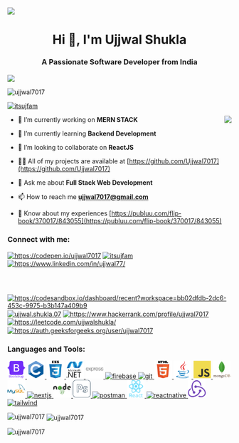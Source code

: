 <img align="center" height="5" src="https://user-images.githubusercontent.com/74038190/212284115-f47cd8ff-2ffb-4b04-b5bf-4d1c14c0247f.gif" />
<h1 align="center">Hi 👋, I'm Ujjwal Shukla</h1>
<h3 align="center">A Passionate Software Developer from India</h3>
<img align="center" height="5" src="https://user-images.githubusercontent.com/74038190/212284115-f47cd8ff-2ffb-4b04-b5bf-4d1c14c0247f.gif" />

<p align="left"> <img src="https://komarev.com/ghpvc/?username=ujjwal7017&label=Profile%20views&color=0e75b6&style=flat" alt="ujjwal7017" /> </p>

<p align="left"> <a href="https://twitter.com/itsujfam" target="blank"><img src="https://img.shields.io/twitter/follow/itsujfam?logo=twitter&style=for-the-badge" alt="itsujfam" /></a> </p>

<img align="right" height="400" src="https://user-images.githubusercontent.com/74038190/229223263-cf2e4b07-2615-4f87-9c38-e37600f8381a.gif" />

- 🔭 I’m currently working on **MERN STACK**

- 🌱 I’m currently learning **Backend Development**

- 👯 I’m looking to collaborate on **ReactJS**

- 👨‍💻 All of my projects are available at [https://github.com/Ujjwal7017](https://github.com/Ujjwal7017)

- 💬 Ask me about **Full Stack Web Development**

- 📫 How to reach me **ujjwal7017@gmail.com**

- 📄 Know about my experiences [https://publuu.com/flip-book/370017/843055](https://publuu.com/flip-book/370017/843055)

<h3 align="left">Connect with me:</h3>
<p align="left">
<a href="https://codepen.io/https://codepen.io/ujjwal7017" target="blank"><img align="center" src="https://raw.githubusercontent.com/rahuldkjain/github-profile-readme-generator/master/src/images/icons/Social/codepen.svg" alt="https://codepen.io/ujjwal7017" height="30" width="40" /></a>
<a href="https://twitter.com/itsujfam" target="blank"><img align="center" src="https://raw.githubusercontent.com/rahuldkjain/github-profile-readme-generator/master/src/images/icons/Social/twitter.svg" alt="itsujfam" height="30" width="40" /></a>
<a href="https://linkedin.com/in/https://www.linkedin.com/in/ujjwal77/" target="blank"><img align="center" src="https://raw.githubusercontent.com/rahuldkjain/github-profile-readme-generator/master/src/images/icons/Social/linked-in-alt.svg" alt="https://www.linkedin.com/in/ujjwal77/" height="30" width="40" /></a>
<a href="https://codesandbox.com/https://codesandbox.io/dashboard/recent?workspace=bb02dfdb-2dc6-453c-9975-b3b147a409b9" target="blank"><img align="center" src="https://raw.githubusercontent.com/rahuldkjain/github-profile-readme-generator/master/src/images/icons/Social/codesandbox.svg" alt="https://codesandbox.io/dashboard/recent?workspace=bb02dfdb-2dc6-453c-9975-b3b147a409b9" height="30" width="40" /></a>
<a href="https://instagram.com/ujjwal.shukla.07" target="blank"><img align="center" src="https://raw.githubusercontent.com/rahuldkjain/github-profile-readme-generator/master/src/images/icons/Social/instagram.svg" alt="ujjwal.shukla.07" height="30" width="40" /></a>
<a href="https://www.hackerrank.com/https://www.hackerrank.com/profile/ujjwal7017" target="blank"><img align="center" src="https://raw.githubusercontent.com/rahuldkjain/github-profile-readme-generator/master/src/images/icons/Social/hackerrank.svg" alt="https://www.hackerrank.com/profile/ujjwal7017" height="30" width="40" /></a>
<a href="https://www.leetcode.com/https://leetcode.com/ujjwalshukla/" target="blank"><img align="center" src="https://raw.githubusercontent.com/rahuldkjain/github-profile-readme-generator/master/src/images/icons/Social/leet-code.svg" alt="https://leetcode.com/ujjwalshukla/" height="30" width="40" /></a>
<a href="https://auth.geeksforgeeks.org/user/https://auth.geeksforgeeks.org/user/ujjwal7017" target="blank"><img align="center" src="https://raw.githubusercontent.com/rahuldkjain/github-profile-readme-generator/master/src/images/icons/Social/geeks-for-geeks.svg" alt="https://auth.geeksforgeeks.org/user/ujjwal7017" height="30" width="40" /></a>
</p>

<h3 align="left">Languages and Tools:</h3>
<p align="left"> <a href="https://getbootstrap.com" target="_blank" rel="noreferrer"> <img src="https://raw.githubusercontent.com/devicons/devicon/master/icons/bootstrap/bootstrap-plain-wordmark.svg" alt="bootstrap" width="40" height="40"/> </a> <a href="https://www.cprogramming.com/" target="_blank" rel="noreferrer"> <img src="https://raw.githubusercontent.com/devicons/devicon/master/icons/c/c-original.svg" alt="c" width="40" height="40"/> </a> <a href="https://www.w3schools.com/css/" target="_blank" rel="noreferrer"> <img src="https://raw.githubusercontent.com/devicons/devicon/master/icons/css3/css3-original-wordmark.svg" alt="css3" width="40" height="40"/> </a> <a href="https://dotnet.microsoft.com/" target="_blank" rel="noreferrer"> <img src="https://raw.githubusercontent.com/devicons/devicon/master/icons/dot-net/dot-net-original-wordmark.svg" alt="dotnet" width="40" height="40"/> </a> <a href="https://expressjs.com" target="_blank" rel="noreferrer"> <img src="https://raw.githubusercontent.com/devicons/devicon/master/icons/express/express-original-wordmark.svg" alt="express" width="40" height="40"/> </a> <a href="https://firebase.google.com/" target="_blank" rel="noreferrer"> <img src="https://www.vectorlogo.zone/logos/firebase/firebase-icon.svg" alt="firebase" width="40" height="40"/> </a> <a href="https://git-scm.com/" target="_blank" rel="noreferrer"> <img src="https://www.vectorlogo.zone/logos/git-scm/git-scm-icon.svg" alt="git" width="40" height="40"/> </a> <a href="https://www.w3.org/html/" target="_blank" rel="noreferrer"> <img src="https://raw.githubusercontent.com/devicons/devicon/master/icons/html5/html5-original-wordmark.svg" alt="html5" width="40" height="40"/> </a> <a href="https://www.java.com" target="_blank" rel="noreferrer"> <img src="https://raw.githubusercontent.com/devicons/devicon/master/icons/java/java-original.svg" alt="java" width="40" height="40"/> </a> <a href="https://developer.mozilla.org/en-US/docs/Web/JavaScript" target="_blank" rel="noreferrer"> <img src="https://raw.githubusercontent.com/devicons/devicon/master/icons/javascript/javascript-original.svg" alt="javascript" width="40" height="40"/> </a> <a href="https://www.mongodb.com/" target="_blank" rel="noreferrer"> <img src="https://raw.githubusercontent.com/devicons/devicon/master/icons/mongodb/mongodb-original-wordmark.svg" alt="mongodb" width="40" height="40"/> </a> <a href="https://www.mysql.com/" target="_blank" rel="noreferrer"> <img src="https://raw.githubusercontent.com/devicons/devicon/master/icons/mysql/mysql-original-wordmark.svg" alt="mysql" width="40" height="40"/> </a> <a href="https://nextjs.org/" target="_blank" rel="noreferrer"> <img src="https://cdn.worldvectorlogo.com/logos/nextjs-2.svg" alt="nextjs" width="40" height="40"/> </a> <a href="https://nodejs.org" target="_blank" rel="noreferrer"> <img src="https://raw.githubusercontent.com/devicons/devicon/master/icons/nodejs/nodejs-original-wordmark.svg" alt="nodejs" width="40" height="40"/> </a> <a href="https://www.photoshop.com/en" target="_blank" rel="noreferrer"> <img src="https://raw.githubusercontent.com/devicons/devicon/master/icons/photoshop/photoshop-line.svg" alt="photoshop" width="40" height="40"/> </a> <a href="https://postman.com" target="_blank" rel="noreferrer"> <img src="https://www.vectorlogo.zone/logos/getpostman/getpostman-icon.svg" alt="postman" width="40" height="40"/> </a> <a href="https://reactjs.org/" target="_blank" rel="noreferrer"> <img src="https://raw.githubusercontent.com/devicons/devicon/master/icons/react/react-original-wordmark.svg" alt="react" width="40" height="40"/> </a> <a href="https://reactnative.dev/" target="_blank" rel="noreferrer"> <img src="https://reactnative.dev/img/header_logo.svg" alt="reactnative" width="40" height="40"/> </a> <a href="https://redux.js.org" target="_blank" rel="noreferrer"> <img src="https://raw.githubusercontent.com/devicons/devicon/master/icons/redux/redux-original.svg" alt="redux" width="40" height="40"/> </a> <a href="https://tailwindcss.com/" target="_blank" rel="noreferrer"> <img src="https://www.vectorlogo.zone/logos/tailwindcss/tailwindcss-icon.svg" alt="tailwind" width="40" height="40"/> </a> </p>

<p><img align="left" src="https://github-readme-stats.vercel.app/api/top-langs?username=ujjwal7017&show_icons=true&locale=en&layout=compact" alt="ujjwal7017" /></p>

<p>&nbsp;<img align="center" src="https://github-readme-stats.vercel.app/api?username=ujjwal7017&show_icons=true&locale=en" alt="ujjwal7017" /></p>

<p><img align="center" src="https://github-readme-streak-stats.herokuapp.com/?user=ujjwal7017&" alt="ujjwal7017" /></p>
